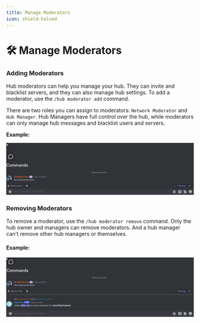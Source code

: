 ```yaml
---
title: Manage Moderators
icon: shield-halved
---
```


# 🛠️ Manage Moderators

### Adding Moderators

Hub moderators can help you manage your hub. They can invite and blacklist servers, and they can also manage hub settings. To add a moderator, use the `/hub moderator add` command.

There are two roles you can assign to moderators: `Network Moderator` and `Hub Manager`. Hub Managers have full control over the hub, while moderators can only manage hub messages and blacklist users and servers.

**Example:**

![Add Mod for Hubs](../.gitbook/assets/ModeratorAddHub.gif)

### Removing Moderators

To remove a moderator, use the `/hub moderator remove` command. Only the hub owner and managers can remove moderators. And a hub manager can't remove other hub managers or themselves.

#### Example:

![Remove Mod for Hubs](../.gitbook/assets/ModRemoveHub.gif)
